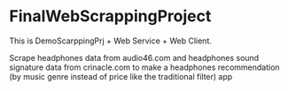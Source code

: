 # FinalWebScrappingProject
This is DemoScarppingPrj + Web Service + Web Client.

Scrape headphones data from audio46.com and headphones sound signature data from crinacle.com to make a headphones recommendation (by music genre instead of price like the traditional filter) app

